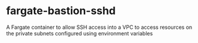 # fargate-bastion-sshd
A Fargate container to allow SSH access into a VPC to access resources on the private subnets configured using environment variables
